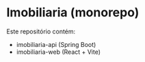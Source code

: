 ﻿# Imobiliaria (monorepo)
Este repositório contém:
- imobiliaria-api (Spring Boot)
- imobiliaria-web (React + Vite)
